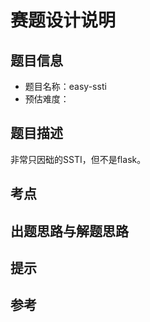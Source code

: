 # 赛题设计说明

## 题目信息

- 题目名称：easy-ssti
- 预估难度：

## 题目描述

非常只因础的SSTI，但不是flask。

## 考点



## 出题思路与解题思路



## 提示



## 参考


